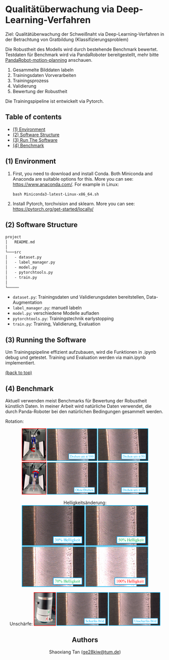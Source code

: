 # Qualitätüberwachung via Deep-Learning-Verfahren

Ziel: Qualitätüberwachung der Schweißnaht via Deep-Learning-Verfahren in der Betrachtung von Gratbildung (Klassifizierungsproblem)

Die Robustheit des Modells wird durch bestehende Benchmark bewertet. Testdaten für Benchmark wird via PandaRoboter bereitgestellt, mehr bitte [PandaRobot-motion-planning](https://github.com/Shaoxiang2021/PandaRobot-motion-planning) anschauen.

1. Gesammelte Bilddaten labeln
2. Trainingsdaten Vorverarbeiten
3. Trainingsprozess
4. Validierung
5. Bewertung der Robustheit

Die Trainingspipeline ist entwickelt via Pytorch. 

## Table of contents   
- [(1) Environment](#(1)-Environment) 
- [(2) Software Structure](#(2)-Software-Structure) 
- [(3) Run The Software](#(3)-Run-The-Software)
- [(4) Benchmark](#(3)-Benchmark)

## (1) Environment

1. First, you need to download and install Conda. Both Miniconda and Anaconda are suitable options for this. More you can see: https://www.anaconda.com/. For example in Linux: 
    ```
    bash Miniconda3-latest-Linux-x86_64.sh
    ```

2. Install Pytorch, torchvision and sklearn. More you can see: https://pytorch.org/get-started/locally/

## (2) Software Structure

```
project
│   README.md
│
└───src
│   - dataset.py
│   - label_manager.py
│   - model.py
│   - pytorchtools.py
│   - train.py
│   
└─────
```

- `dataset.py`: Trainingsdaten und Validierungsdaten bereitstellen, Data-Augmentation <br />
- `label_manager.py`: manuell labeln <br />
- `model.py`: verschiedene Modelle aufladen <br />
- `pytorchtools.py`: Trainingstechnik earlystopping <br />
- `train.py`: Training, Validierung, Evaluation

## (3) Running the Software

Um Trainingspipeline effizient aufzubauen, wird die Funktionen in .ipynb debug und getestet. Training und Evaluation werden via main.ipynb implementiert. 

[(back to top)](#table-of-contents)

## (4) Benchmark

Aktuell verwenden meist Benchmarks für Bewertung der Robustheit künstlich Daten. In meiner Arbeit wird natürliche Daten verwendet, die durch Panda-Roboter bei den natürlichen Bedingungen gesammelt werden.

Rotation:
<div align="center">
    <img src="readme/Drehen.png" width="400"/>
    <img src="readme/Drehen_um_X.png" width="400"/>


Helligkeitsänderung:
    <img src="readme/Helligkeit.png" width="400"/>


Unschärfe:
    <img src="readme/Unscharf.png" width="400"/>
<div>



## Authors
Shaoxiang Tan (ge28kiw@tum.de)
